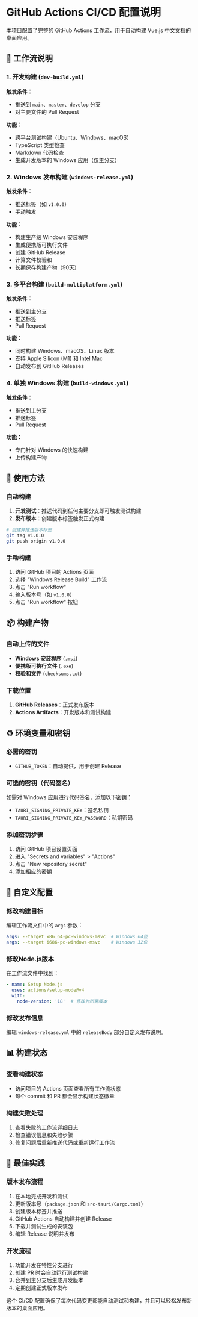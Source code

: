 # GitHub Actions CI/CD 配置说明

本项目配置了完整的 GitHub Actions 工作流，用于自动构建 Vue.js 中文文档的桌面应用。

## 🔄 工作流说明

### 1. 开发构建 (`dev-build.yml`)
**触发条件：**
- 推送到 `main`、`master`、`develop` 分支
- 对主要文件的 Pull Request

**功能：**
- 跨平台测试构建（Ubuntu、Windows、macOS）
- TypeScript 类型检查
- Markdown 代码检查
- 生成开发版本的 Windows 应用（仅主分支）

### 2. Windows 发布构建 (`windows-release.yml`)
**触发条件：**
- 推送标签（如 `v1.0.0`）
- 手动触发

**功能：**
- 构建生产级 Windows 安装程序
- 生成便携版可执行文件
- 创建 GitHub Release
- 计算文件校验和
- 长期保存构建产物（90天）

### 3. 多平台构建 (`build-multiplatform.yml`)
**触发条件：**
- 推送到主分支
- 推送标签
- Pull Request

**功能：**
- 同时构建 Windows、macOS、Linux 版本
- 支持 Apple Silicon (M1) 和 Intel Mac
- 自动发布到 GitHub Releases

### 4. 单独 Windows 构建 (`build-windows.yml`)
**触发条件：**
- 推送到主分支
- 推送标签
- Pull Request

**功能：**
- 专门针对 Windows 的快速构建
- 上传构建产物

## 🚀 使用方法

### 自动构建
1. **开发测试**：推送代码到任何主要分支即可触发测试构建
2. **发布版本**：创建版本标签触发正式构建

```bash
# 创建并推送版本标签
git tag v1.0.0
git push origin v1.0.0
```

### 手动构建
1. 访问 GitHub 项目的 Actions 页面
2. 选择 "Windows Release Build" 工作流
3. 点击 "Run workflow"
4. 输入版本号（如 `v1.0.0`）
5. 点击 "Run workflow" 按钮

## 📦 构建产物

### 自动上传的文件
- **Windows 安装程序** (`.msi`)
- **便携版可执行文件** (`.exe`)
- **校验和文件** (`checksums.txt`)

### 下载位置
1. **GitHub Releases**：正式发布版本
2. **Actions Artifacts**：开发版本和测试构建

## ⚙️ 环境变量和密钥

### 必需的密钥
- `GITHUB_TOKEN`：自动提供，用于创建 Release

### 可选的密钥（代码签名）
如需对 Windows 应用进行代码签名，添加以下密钥：
- `TAURI_SIGNING_PRIVATE_KEY`：签名私钥
- `TAURI_SIGNING_PRIVATE_KEY_PASSWORD`：私钥密码

### 添加密钥步骤
1. 访问 GitHub 项目设置页面
2. 进入 "Secrets and variables" > "Actions"
3. 点击 "New repository secret"
4. 添加相应的密钥

## 🔧 自定义配置

### 修改构建目标
编辑工作流文件中的 `args` 参数：
```yaml
args: --target x86_64-pc-windows-msvc  # Windows 64位
args: --target i686-pc-windows-msvc    # Windows 32位
```

### 修改Node.js版本
在工作流文件中找到：
```yaml
- name: Setup Node.js
  uses: actions/setup-node@v4
  with:
    node-version: '18'  # 修改为所需版本
```

### 修改发布信息
编辑 `windows-release.yml` 中的 `releaseBody` 部分自定义发布说明。

## 📊 构建状态

### 查看构建状态
- 访问项目的 Actions 页面查看所有工作流状态
- 每个 commit 和 PR 都会显示构建状态徽章

### 构建失败处理
1. 查看失败的工作流详细日志
2. 检查错误信息和失败步骤
3. 修复问题后重新推送代码或重新运行工作流

## 🎯 最佳实践

### 版本发布流程
1. 在本地完成开发和测试
2. 更新版本号（`package.json` 和 `src-tauri/Cargo.toml`）
3. 创建版本标签并推送
4. GitHub Actions 自动构建并创建 Release
5. 下载并测试生成的安装包
6. 编辑 Release 说明并发布

### 开发流程
1. 功能开发在特性分支进行
2. 创建 PR 时会自动运行测试构建
3. 合并到主分支后生成开发版本
4. 定期创建正式版本发布

这个 CI/CD 配置确保了每次代码变更都能自动测试和构建，并且可以轻松发布新版本的桌面应用。
